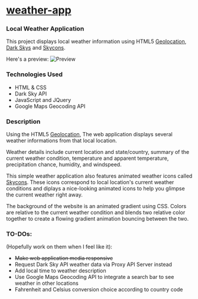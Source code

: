 # [weather-app](https://jacob-song.github.io/weather-app/)

### Local Weather Application 

This project displays local weather information using HTML5 [Geolocation](https://developer.mozilla.org/en-US/docs/Web/API/Navigator/geolocation), [Dark Skys](https://darksky.net/dev/) and [Skycons](https://darkskyapp.github.io/skycons/).

Here's a preview:
![Preview](https://i.imgur.com/ZlB4nAf.gif)

### Technologies Used
* HTML & CSS
* Dark Sky API
* JavaScript and JQuery
* Google Maps Geocoding API

### Description

Using the HTML5 [Geolocation](https://developer.mozilla.org/en-US/docs/Web/API/Navigator/geolocation), The web application displays several weather informations from that local location. 

Weather details include current location and state/country, summary of the current weather condition, temperature and apparent temperature, precipitation chance, humidity, and windspeed.

This simple weather application also features animated weather icons called [Skycons](https://darkskyapp.github.io/skycons/). These icons correspond to local location's current weather conditions and diplays a nice-looking animated icons to help you glimpse the current weather right away. 

The background of the website is an animated gradient using CSS. Colors are relative to the current weather condition and blends two relative color together to create a flowing gradient animation bouncing between the two.

### TO-DOs:
(Hopefully work on them when I feel like it): 
* ~~Make web application media responsive~~
* Request Dark Sky API weather data via Proxy API Server instead
* Add local time to weather description
* Use Google Maps Geocoding API to integrate a search bar to see weather in other locations
* Fahrenheit and Celsius conversion choice according to country code

